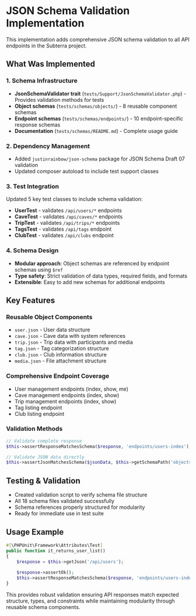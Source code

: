 # JSON Schema Validation Implementation

This implementation adds comprehensive JSON schema validation to all API endpoints in the Subterra project.

## What Was Implemented

### 1. Schema Infrastructure
- **JsonSchemaValidator trait** (`tests/Support/JsonSchemaValidator.php`) - Provides validation methods for tests
- **Object schemas** (`tests/schemas/objects/`) - 8 reusable component schemas 
- **Endpoint schemas** (`tests/schemas/endpoints/`) - 10 endpoint-specific response schemas
- **Documentation** (`tests/schemas/README.md`) - Complete usage guide

### 2. Dependency Management
- Added `justinrainbow/json-schema` package for JSON Schema Draft 07 validation
- Updated composer autoload to include test support classes

### 3. Test Integration
Updated 5 key test classes to include schema validation:
- **UserTest** - validates `/api/users/*` endpoints
- **CaveTest** - validates `/api/caves/*` endpoints  
- **TripTest** - validates `/api/trips/*` endpoints
- **TagsTest** - validates `/api/tags` endpoint
- **ClubTest** - validates `/api/clubs` endpoint

### 4. Schema Design
- **Modular approach**: Object schemas are referenced by endpoint schemas using `$ref`
- **Type safety**: Strict validation of data types, required fields, and formats
- **Extensible**: Easy to add new schemas for additional endpoints

## Key Features

### Reusable Object Components
- `user.json` - User data structure
- `cave.json` - Cave data with system references
- `trip.json` - Trip data with participants and media
- `tag.json` - Tag categorization structure
- `club.json` - Club information structure
- `media.json` - File attachment structure

### Comprehensive Endpoint Coverage
- User management endpoints (index, show, me)
- Cave management endpoints (index, show)
- Trip management endpoints (index, show)
- Tag listing endpoint
- Club listing endpoint

### Validation Methods
```php
// Validate complete response
$this->assertResponseMatchesSchema($response, 'endpoints/users-index');

// Validate JSON data directly  
$this->assertJsonMatchesSchema($jsonData, $this->getSchemaPath('objects/user'));
```

## Testing & Validation
- Created validation script to verify schema file structure
- All 18 schema files validated successfully
- Schema references properly structured for modularity
- Ready for immediate use in test suite

## Usage Example
```php
#[\PHPUnit\Framework\Attributes\Test]
public function it_returns_user_list()
{
    $response = $this->getJson('/api/users');
    
    $response->assertOk();
    $this->assertResponseMatchesSchema($response, 'endpoints/users-index');
}
```

This provides robust validation ensuring API responses match expected structure, types, and constraints while maintaining modularity through reusable schema components.
